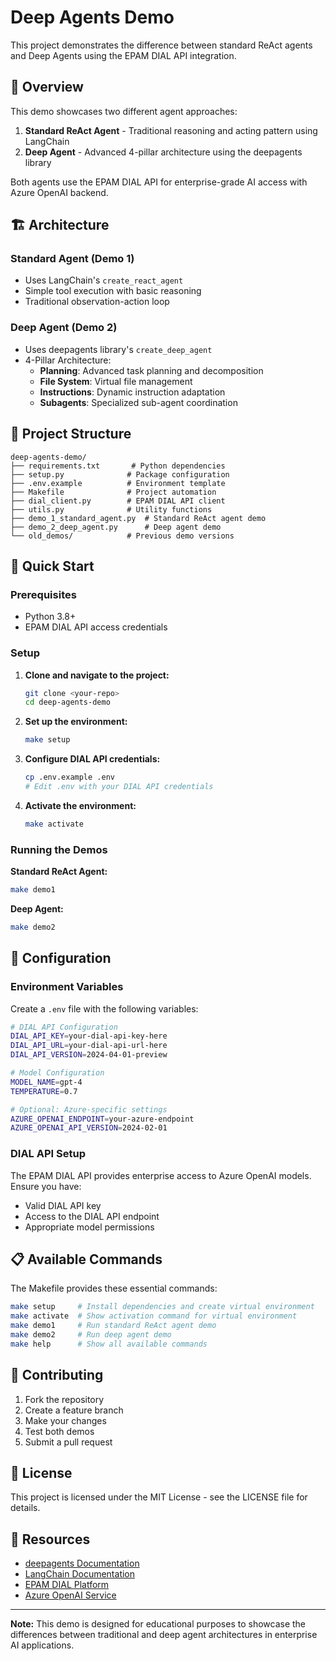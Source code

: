 # Deep Agents Demo

This project demonstrates the difference between standard ReAct agents and Deep Agents using the EPAM DIAL API integration.

## 🎯 Overview

This demo showcases two different agent approaches:

1. **Standard ReAct Agent** - Traditional reasoning and acting pattern using LangChain
2. **Deep Agent** - Advanced 4-pillar architecture using the deepagents library

Both agents use the EPAM DIAL API for enterprise-grade AI access with Azure OpenAI backend.

## 🏗️ Architecture

### Standard Agent (Demo 1)
- Uses LangChain's `create_react_agent`
- Simple tool execution with basic reasoning
- Traditional observation-action loop

### Deep Agent (Demo 2)
- Uses deepagents library's `create_deep_agent`
- 4-Pillar Architecture:
  - **Planning**: Advanced task planning and decomposition
  - **File System**: Virtual file management
  - **Instructions**: Dynamic instruction adaptation
  - **Subagents**: Specialized sub-agent coordination

## 📁 Project Structure

```
deep-agents-demo/
├── requirements.txt       # Python dependencies
├── setup.py              # Package configuration
├── .env.example          # Environment template
├── Makefile              # Project automation
├── dial_client.py        # EPAM DIAL API client
├── utils.py              # Utility functions
├── demo_1_standard_agent.py  # Standard ReAct agent demo
├── demo_2_deep_agent.py      # Deep agent demo
└── old_demos/            # Previous demo versions
```

## 🚀 Quick Start

### Prerequisites
- Python 3.8+
- EPAM DIAL API access credentials

### Setup

1. **Clone and navigate to the project:**
   ```bash
   git clone <your-repo>
   cd deep-agents-demo
   ```

2. **Set up the environment:**
   ```bash
   make setup
   ```

3. **Configure DIAL API credentials:**
   ```bash
   cp .env.example .env
   # Edit .env with your DIAL API credentials
   ```

4. **Activate the environment:**
   ```bash
   make activate
   ```

### Running the Demos

**Standard ReAct Agent:**
```bash
make demo1
```

**Deep Agent:**
```bash
make demo2
```

## 🔧 Configuration

### Environment Variables

Create a `.env` file with the following variables:

```bash
# DIAL API Configuration
DIAL_API_KEY=your-dial-api-key-here
DIAL_API_URL=your-dial-api-url-here
DIAL_API_VERSION=2024-04-01-preview

# Model Configuration
MODEL_NAME=gpt-4
TEMPERATURE=0.7

# Optional: Azure-specific settings
AZURE_OPENAI_ENDPOINT=your-azure-endpoint
AZURE_OPENAI_API_VERSION=2024-02-01
```

### DIAL API Setup

The EPAM DIAL API provides enterprise access to Azure OpenAI models. Ensure you have:

- Valid DIAL API key
- Access to the DIAL API endpoint
- Appropriate model permissions

## 📋 Available Commands

The Makefile provides these essential commands:

```bash
make setup     # Install dependencies and create virtual environment
make activate  # Show activation command for virtual environment
make demo1     # Run standard ReAct agent demo
make demo2     # Run deep agent demo
make help      # Show all available commands
```

## 🤝 Contributing

1. Fork the repository
2. Create a feature branch
3. Make your changes
4. Test both demos
5. Submit a pull request

## 📜 License

This project is licensed under the MIT License - see the LICENSE file for details.

## 🔗 Resources

- [deepagents Documentation](https://github.com/DigitalPhilosopher/deepagents)
- [LangChain Documentation](https://python.langchain.com/)
- [EPAM DIAL Platform](https://dial.epam.com/)
- [Azure OpenAI Service](https://azure.microsoft.com/en-us/products/ai-services/openai-service)

---

**Note:** This demo is designed for educational purposes to showcase the differences between traditional and deep agent architectures in enterprise AI applications.
